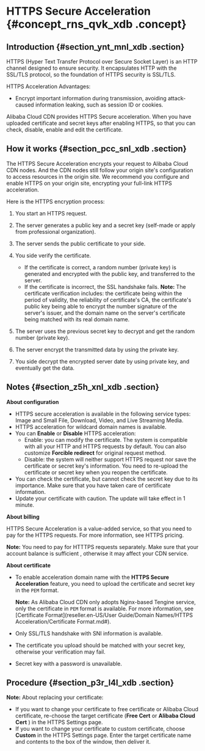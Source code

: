# HTTPS Secure Acceleration {#concept_rns_qvk_xdb .concept}

## Introduction {#section_ynt_mnl_xdb .section}

HTTPS \(Hyper Text Transfer Protocol over Secure Socket Layer\) is an HTTP channel designed to ensure security. It encapsulates HTTP with the SSL/TLS protocol, so the foundation of HTTPS security is SSL/TLS.

HTTPS Acceleration Advantages:

-   Encrypt important information during transmission, avoiding attack-caused information leaking, such as session ID or cookies.

Alibaba Cloud CDN provides HTTPS Secure acceleration. When you have uploaded certificate and secret keys after enabling HTTPS, so that you can check, disable, enable and edit the certificate.

## How it works {#section_pcc_snl_xdb .section}

The HTTPS Secure Acceleration encrypts your request to Alibaba Cloud CDN nodes. And the CDN nodes still follow your origin site's configuration to access resources in the origin site. We recommend you configure and enable HTTPS on your origin site, encrypting your full-link HTTPS acceleration.

Here is the HTTPS encryption process:

 

1.  You start an HTTPS request.
2.  The server generates a public key and a secret key \(self-made or apply from professional organization\).
3.  The server sends the public certificate to your side.
4.  You side verify the certificate.

    -   If the certificate is correct, a random number \(private key\) is generated and encrypted with the public key, and transferred to the server.
    -   If the certificate is incorrect, the SSL handshake fails.
    **Note:** The certificate verification includes: the certificate being within the period of validity, the reliability of certificate's CA, the certificate's public key being able to encrypt the number signature of the server's issuer, and the domain name on the server's certificate being matched with its real domain name.

5.  The server uses the previous secret key to decrypt and get the random number \(private key\).
6.  The server encrypt the transmitted data by using the private key.
7.  You side decrypt the encrypted server date by using private key, and eventually get the data.

## Notes {#section_z5h_xnl_xdb .section}

**About configuration**

-   HTTPS secure acceleration is available in the following service types: Image and Small File, Download, Video, and Live Streaming Media.
-   HTTPS acceleration for wildcard domain names is available.
-   You can **Enable** or **Disable** HTTPS acceleration:
    -   Enable: you can modify the certificate. The system is compatible with all your HTTP and HTTPS requests by default. You can also customize **Forcible redirect** for original request method.
    -   Disable: the system will neither support HTTPS request nor save the certificate or secret key's information. You need to re-upload the certificate or secret key when you reopen the certificate.
-   You can check the certificate, but cannot check the secret key due to its importance. Make sure that you have taken care of certificate information.
-   Update your certificate with caution. The update will take effect in 1 minute.

**About billing**

HTTPS Secure Acceleration is a value-added service, so that you need to pay for the HTTPS requests. For more information, see HTTPS pricing.

**Note:** You need to pay for HTTTPS requests separately. Make sure that your account balance is sufficient , otherwise it may affect your CDN service.

**About certificate**

-   To enable acceleration domain name with the **HTTPS Secure Acceleration** feature, you need to upload the certificate and secret key in the `PEM` format.

    **Note:** As Alibaba Cloud CDN only adopts Nginx-based Tengine service, only the certificate in `PEM` format is available. For more information, see [Certificate Format](reseller.en-US/User Guide/Domain Names/HTTPS Acceleration/Certificate Format.md#).

-   Only SSL/TLS handshake with SNI information is available.
-   The certificate you upload should be matched with your secret key, otherwise your verification may fail.
-   Secret key with a password is unavailable.

## Procedure {#section_p3r_l4l_xdb .section}

**Note:** About replacing your certificate:

-   If you want to change your certificate to free certificate or Alibaba Cloud certificate, re-choose the target certificate \(**Free Cert** or **Alibaba Cloud Cert** \) in the HTTPS Settings page.
-   If you want to change your certificate to custom certificate, choose **Custom** in the HTTPS Settings page. Enter the target certificate name and contents to the box of the window, then deliver it.


